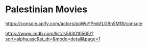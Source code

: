 # Palestinian Movies

https://console.apify.com/actors/poWuYPmbfLGBn5Mf8/console 

https://www.imdb.com/list/ls563010565/?sort=alpha,asc&st_dt=&mode=detail&page=1
